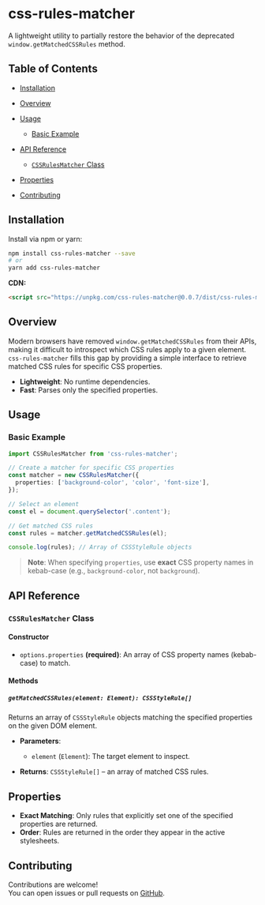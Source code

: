 # css-rules-matcher

A lightweight utility to partially restore the behavior of the deprecated `window.getMatchedCSSRules` method.

## Table of Contents

* [Installation](#installation)
* [Overview](#overview)
* [Usage](#usage)

    * [Basic Example](#basic-example)
* [API Reference](#api-reference)

    * [`CSSRulesMatcher` Class](#cssrulesmatcher-class)
* [Properties](#properties)
* [Contributing](#contributing)

## Installation

Install via npm or yarn:

```bash
npm install css-rules-matcher --save
# or
yarn add css-rules-matcher
```

**CDN:**
```html
<script src="https://unpkg.com/css-rules-matcher@0.0.7/dist/css-rules-matcher.umd.cjs"></script>
```

## Overview

Modern browsers have removed `window.getMatchedCSSRules` from their APIs, making it difficult to introspect which CSS rules apply to a given element. `css-rules-matcher` fills this gap by providing a simple interface to retrieve matched CSS rules for specific CSS properties.

* **Lightweight**: No runtime dependencies.
* **Fast**: Parses only the specified properties.

## Usage

### Basic Example

```ts
import CSSRulesMatcher from 'css-rules-matcher';

// Create a matcher for specific CSS properties
const matcher = new CSSRulesMatcher({
  properties: ['background-color', 'color', 'font-size'],
});

// Select an element
const el = document.querySelector('.content');

// Get matched CSS rules
const rules = matcher.getMatchedCSSRules(el);

console.log(rules); // Array of CSSStyleRule objects
```

> **Note**: When specifying `properties`, use **exact** CSS property names in kebab-case (e.g., `background-color`, not `background`).

## API Reference

### `CSSRulesMatcher` Class

#### Constructor

* `options.properties` **(required)**: An array of CSS property names (kebab-case) to match.

#### Methods

##### `getMatchedCSSRules(element: Element): CSSStyleRule[]`

Returns an array of `CSSStyleRule` objects matching the specified properties on the given DOM element.

* **Parameters**:

    * `element` (`Element`): The target element to inspect.
* **Returns**: `CSSStyleRule[]` – an array of matched CSS rules.

## Properties

* **Exact Matching**: Only rules that explicitly set one of the specified properties are returned.
* **Order**: Rules are returned in the order they appear in the active stylesheets.

## Contributing

Contributions are welcome!  
You can open issues or pull requests on [GitHub](https://github.com/belousovjr/css-rules-matcher).
